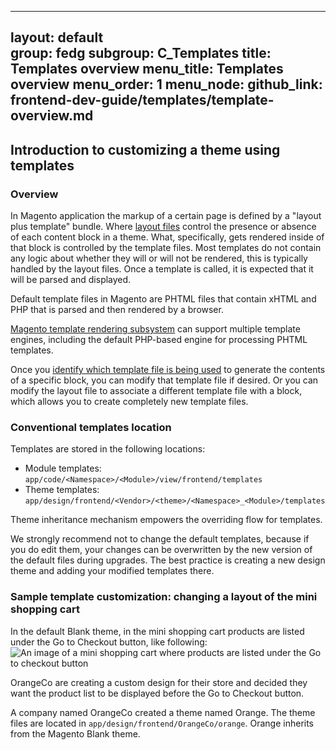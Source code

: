 
---
layout: default  
group: fedg
subgroup: C_Templates
title: Templates overview
menu_title: Templates overview
menu_order: 1
menu_node:
github_link: frontend-dev-guide/templates/template-overview.md
---

<h2>Introduction to customizing a theme using templates</h2>

<h3>Overview</h3>

In Magento application the markup of a certain page is defined by a "layout plus template" bundle. Where <a href="{{site.gdeurl}}frontend-dev-guide/layouts/layout-overview.html" target="_blank">layout files</a> control the presence or absence of each content block in a theme. What, specifically, gets rendered inside of that block is controlled by the template files. Most templates do not contain any logic about whether they will or will not be rendered, this is typically handled by the layout files. Once a template is called, it is expected that it will be parsed and displayed.

Default template files in Magento are PHTML files that contain xHTML and PHP that is parsed and then rendered by a browser. 

<div class="bs-callout bs-callout-info" id="info">
<span class="glyphicon-class">
 <p><a href="{{site.gdeurl}}architecture/view/template-engine.htmljr" target="_blank">Magento template rendering subsystem</a> can support multiple template engines, including the default PHP-based engine for processing PHTML templates.</p></span>
</div>

Once you <a href="{{site.gdeurl}}frontend-dev-guide/themes/debug-theme.html#debug-theme-templ" target="_blank">identify which template file is being used</a> to generate the contents of a specific block, you can modify that template file if desired. Or you can modify the layout file to associate a different template file with a block, which allows you to create completely new template files.

<h3>Conventional templates location</h3>
Templates are stored in the following locations:

* Module templates: `app/code/<Namespace>/<Module>/view/frontend/templates`
* Theme templates: `app/design/frontend/<Vendor>/<theme>/<Namespace>_<Module>/templates`

Theme inheritance mechanism empowers the overriding flow for templates. 

We strongly recommend not to change the default templates, because if you do edit them, your changes can be overwritten by the new version of the default files during upgrades.
The best practice is creating a new design theme and adding your modified templates there.

<h3>Sample template customization: changing a layout of the mini shopping cart</h3>
In the default Blank theme, in the mini shopping cart products are listed under the Go to Checkout button, like following:
<img src="{{ site.baseurl }}common/images/inherit_mini1.png" alt="An image of a mini shopping cart where products are listed under the Go to checkout button">

OrangeCo are creating a custom design for their store and decided they want the product list to be displayed before the Go to Checkout button. 





A company named OrangeCo created a theme named Orange. The theme files are located in `app/design/frontend/OrangeCo/orange`.
Orange inherits from the Magento Blank theme.




